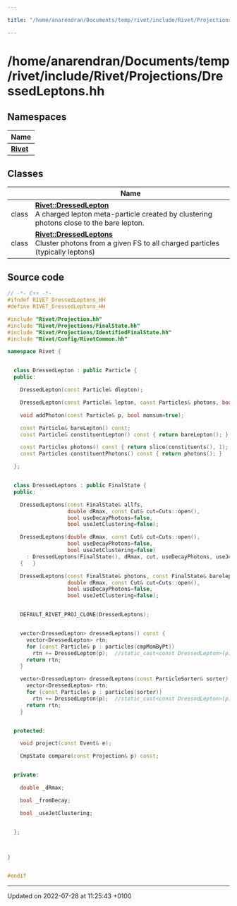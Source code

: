 ```yaml
---

title: "/home/anarendran/Documents/temp/rivet/include/Rivet/Projections/DressedLeptons.hh"

---
```


# /home/anarendran/Documents/temp/rivet/include/Rivet/Projections/DressedLeptons.hh



## Namespaces

| Name           |
| -------------- |
| **[Rivet](http://example.org/namespaces/namespacerivet/)**  |

## Classes

|                | Name           |
| -------------- | -------------- |
| class | **[Rivet::DressedLepton](http://example.org/classes/classrivet_1_1dressedlepton/)** <br>A charged lepton meta-particle created by clustering photons close to the bare lepton.  |
| class | **[Rivet::DressedLeptons](http://example.org/classes/classrivet_1_1dressedleptons/)** <br>Cluster photons from a given FS to all charged particles (typically leptons)  |




## Source code

```cpp
// -*- C++ -*-
#ifndef RIVET_DressedLeptons_HH
#define RIVET_DressedLeptons_HH

#include "Rivet/Projection.hh"
#include "Rivet/Projections/FinalState.hh"
#include "Rivet/Projections/IdentifiedFinalState.hh"
#include "Rivet/Config/RivetCommon.hh"

namespace Rivet {


  class DressedLepton : public Particle {
  public:

    DressedLepton(const Particle& dlepton);

    DressedLepton(const Particle& lepton, const Particles& photons, bool momsum=true);

    void addPhoton(const Particle& p, bool momsum=true);

    const Particle& bareLepton() const;
    const Particle& constituentLepton() const { return bareLepton(); }

    const Particles photons() const { return slice(constituents(), 1); }
    const Particles constituentPhotons() const { return photons(); }

  };


  class DressedLeptons : public FinalState {
  public:

    DressedLeptons(const FinalState& allfs,
                   double dRmax, const Cut& cut=Cuts::open(),
                   bool useDecayPhotons=false,
                   bool useJetClustering=false);

    DressedLeptons(double dRmax, const Cut& cut=Cuts::open(),
                   bool useDecayPhotons=false,
                   bool useJetClustering=false)
      : DressedLeptons(FinalState(), dRmax, cut, useDecayPhotons, useJetClustering)
    {   }

    DressedLeptons(const FinalState& photons, const FinalState& bareleptons,
                   double dRmax, const Cut& cut=Cuts::open(),
                   bool useDecayPhotons=false,
                   bool useJetClustering=false);


    DEFAULT_RIVET_PROJ_CLONE(DressedLeptons);


    vector<DressedLepton> dressedLeptons() const {
      vector<DressedLepton> rtn;
      for (const Particle& p : particles(cmpMomByPt))
        rtn += DressedLepton(p);  //static_cast<const DressedLepton>(p);
      return rtn;
    }

    vector<DressedLepton> dressedLeptons(const ParticleSorter& sorter) const {
      vector<DressedLepton> rtn;
      for (const Particle& p : particles(sorter))
        rtn += DressedLepton(p);  //static_cast<const DressedLepton>(p);
      return rtn;
    }


  protected:

    void project(const Event& e);

    CmpState compare(const Projection& p) const;


  private:

    double _dRmax;

    bool _fromDecay;

    bool _useJetClustering;


  };



}


#endif
```


-------------------------------

Updated on 2022-07-28 at 11:25:43 +0100
